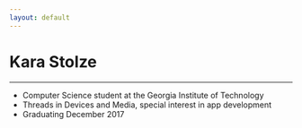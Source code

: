```yaml
---
layout: default
---
```

# [](#header-1)Kara Stolze
________________________________________


* Computer Science student at the Georgia Institute of Technology
* Threads in Devices and Media, special interest in app development
* Graduating December 2017
